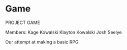 # Game
PROJECT GAME

Members:
Kage Kowalski
Klayton Kowalski
Josh Seelye

Our attempt at making a basic RPG
